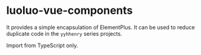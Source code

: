 # luoluo-vue-components

It provides a simple encapsulation of ElementPlus. It can be used to reduce duplicate code in the `yyhhenry` series projects.

Import from TypeScript only.

